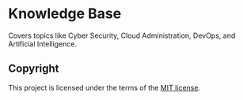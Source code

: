 # Knowledge Base
Covers topics like Cyber Security, Cloud Administration, DevOps, and Artificial Intelligence.

## Copyright
This project is licensed under the terms of the [MIT license](/LICENSE).